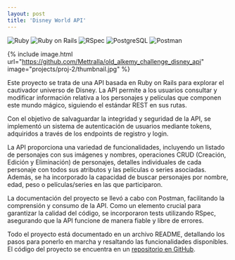 ```yaml
---
layout: post
title: 'Disney World API'
---
```


<p>
    <img alt="Ruby" src="https://img.shields.io/badge/Ruby-EE0000?logo=ruby&logoColor=white">
    <img alt="Ruby on Rails" src="https://img.shields.io/badge/Ruby_on_Rails-EE0000?logo=rubyonrails&logoColor=white">
    <img alt="RSpec" src="https://img.shields.io/badge/RSpec-EE0000?logo=ruby&logoColor=white">
    <img alt="PostgreSQL" src ="https://img.shields.io/badge/PostgreSQL-4169E1.svg?logo=postgresql&logoColor=white">
    <img alt="Postman" src="https://img.shields.io/badge/Postman-FF6C37?logo=postman&logoColor=white">
</p>

{% include image.html url="https://github.com/Mettralla/old_alkemy_challenge_disney_api" image="projects/proj-2/thumbnail.jpg" %}

Este proyecto se trata de una API basada en Ruby on Rails para explorar el cautivador universo de Disney. La API permite a los usuarios consultar y modificar información relativa a los personajes y películas que componen este mundo mágico, siguiendo el estándar REST en sus rutas.

Con el objetivo de salvaguardar la integridad y seguridad de la API, se implementó un sistema de autenticación de usuarios mediante tokens, adquiridos a través de los endpoints de registro y login.

La API proporciona una variedad de funcionalidades, incluyendo un listado de personajes con sus imágenes y nombres, operaciones CRUD (Creación, Edición y Eliminación) de personajes, detalles individuales de cada personaje con todos sus atributos y las películas o series asociadas. Además, se ha incorporado la capacidad de buscar personajes por nombre, edad, peso o películas/series en las que participaron.

La documentación del proyecto se llevó a cabo con Postman, facilitando la comprensión y consumo de la API. Como un elemento crucial para garantizar la calidad del código, se incorporaron tests utilizando RSpec, asegurando que la API funcione de manera fiable y libre de errores.

Todo el proyecto está documentado en un archivo README, detallando los pasos para ponerlo en marcha y resaltando las funcionalidades disponibles. El código del proyecto se encuentra en un [repositorio en GitHub](https://github.com/Mettralla/old_alkemy_challenge_disney_api).
